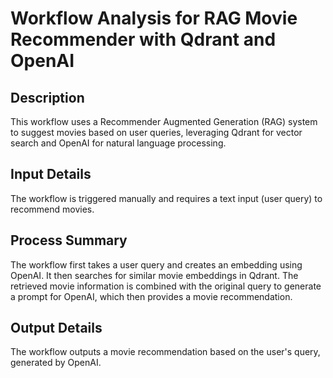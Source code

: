# Workflow Analysis for RAG Movie Recommender with Qdrant and OpenAI

## Description
This workflow uses a Recommender Augmented Generation (RAG) system to suggest movies based on user queries, leveraging Qdrant for vector search and OpenAI for natural language processing.

## Input Details
The workflow is triggered manually and requires a text input (user query) to recommend movies.

## Process Summary
The workflow first takes a user query and creates an embedding using OpenAI. It then searches for similar movie embeddings in Qdrant. The retrieved movie information is combined with the original query to generate a prompt for OpenAI, which then provides a movie recommendation.

## Output Details
The workflow outputs a movie recommendation based on the user's query, generated by OpenAI.
